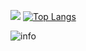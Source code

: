 

![](https://visitor-badge.glitch.me/badge?page_id=GaussYuan191.readme)
[![Top Langs](https://github-readme-stats.vercel.app/api/top-langs/?username=Nambers&layout=compact)](https://github.com/anuraghazra/github-readme-stats)

![info](https://github-readme-stats.vercel.app/api?username=GaussYuan191&show_icons=true&count_private=true&hide=prs&theme=default_repocard)
<!---
GaussYuan191/GaussYuan191 is a ✨ special ✨ repository because its `README.md` (this file) appears on your GitHub profile.
You can click the Preview link to take a look at your changes.
--->
